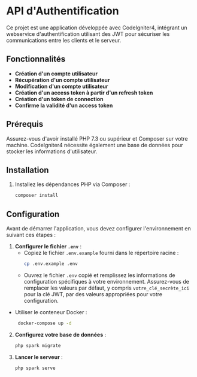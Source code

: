 # API d'Authentification

Ce projet est une application développée avec CodeIgniter4, intégrant un webservice d'authentification utilisant des JWT pour sécuriser les communications entre les clients et le serveur.

## Fonctionnalités

- **Création d'un compte utilisateur**
- **Récupération d'un compte utilisateur**
- **Modification d'un compte utilisateur**
- **Création d'un access token à partir d'un refresh token**
- **Création d'un token de connection**
- **Confirme la validité d'un access token**

## Prérequis

Assurez-vous d'avoir installé PHP 7.3 ou supérieur et Composer sur votre machine. CodeIgniter4 nécessite également une base de données pour stocker les informations d'utilisateur.

## Installation
1. Installez les dépendances PHP via Composer :
    ```bash
   composer install
   ```

## Configuration

Avant de démarrer l'application, vous devez configurer l'environnement en suivant ces étapes :

1. **Configurer le fichier `.env`** :
   - Copiez le fichier `.env.example` fourni dans le répertoire racine :
     ```bash
     cp .env.example .env
     ```
   - Ouvrez le fichier `.env` copié et remplissez les informations de configuration spécifiques à votre environnement. Assurez-vous de remplacer les valeurs par défaut, y compris `votre_clé_secrète_ici` pour la clé JWT, par des valeurs appropriées pour votre configuration.


- Utiliser le conteneur Docker :
   ```bash
    docker-compose up -d
     ```
  
2. **Configurez votre base de données** :

   ```bash
   php spark migrate
   ```
3. **Lancer le serveur** :
   ```bash
   php spark serve 
   ```